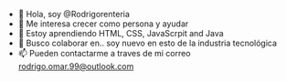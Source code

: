 - 👋 Hola, soy @Rodrigorenteria
- 👀 Me interesa crecer como persona y ayudar
- 🌱 Estoy aprendiendo HTML, CSS, JavaScrpit and Java
- 💞️ Busco colaborar en.. soy nuevo en esto de la industria tecnológica 
- 📫 Pueden contactarme a traves de mi correo rodrigo.omar.99@outlook.com

<!---
Rodrigorenteria/Rodrigorenteria is a ✨ special ✨ repository because its `README.md` (this file) appears on your GitHub profile.
You can click the Preview link to take a look at your changes.
--->
